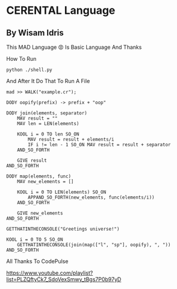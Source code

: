# CERENTAL Language

## By Wisam Idris

This MAD Language 😡
Is Basic Language And Thanks


How To Run

```
python ./shell.py
```
And After It Do That To Run A File
```
mad >> WALK("example.cr");
```
```
DODY oopify(prefix) -> prefix + "oop"

DODY join(elements, separator)
	MAV result = ""
	MAV len = LEN(elements)

	KOOL i = 0 TO len SO_ON
		MAV result = result + elements/i
		IF i != len - 1 SO_ON MAV result = result + separator
	AND_SO_FORTH

	GIVE result
AND_SO_FORTH

DODY map(elements, func)
	MAV new_elements = []

	KOOL i = 0 TO LEN(elements) SO_ON
		APPAND_SO_FORTH(new_elements, func(elements/i))
	AND_SO_FORTH

	GIVE new_elements
AND_SO_FORTH

GETTHATINTHECONSOLE("Greetings universe!")

KOOL i = 0 TO 5 SO_ON
	GETTHATINTHECONSOLE(join(map(["l", "sp"], oopify), ", "))
AND_SO_FORTH
```

All Thanks To CodePulse

https://www.youtube.com/playlist?list=PLZQftyCk7_SdoVexSmwy_tBgs7P0b97yD
